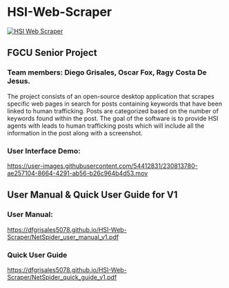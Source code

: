 # HSI-Web-Scraper

[![HSI Web Scraper](https://github.com/dfgrisales5078/HSI-Web-Scraper/actions/workflows/python-app.yml/badge.svg?branch=main)](https://github.com/dfgrisales5078/HSI-Web-Scraper/actions/workflows/python-app.yml)


## FGCU Senior Project
### Team members: Diego Grisales, Oscar Fox, Ragy Costa De Jesus.
The project consists of an open-source desktop application that scrapes specific web pages in search for posts containing 
keywords that have been linked to human trafficking. Posts are categorized based on the number of keywords found within the post. 
The goal of the software is to provide HSI agents with leads to human trafficking posts which will include all the information in 
the post along with a screenshot.

### User Interface Demo:
https://user-images.githubusercontent.com/54412831/230813780-ae257104-8664-4291-ab56-b26c964b4d53.mov

## User Manual & Quick User Guide for V1
### User Manual: 
https://dfgrisales5078.github.io/HSI-Web-Scraper/NetSpider_user_manual_v1.pdf

### Quick User Guide
https://dfgrisales5078.github.io/HSI-Web-Scraper/NetSpider_quick_guide_v1.pdf

